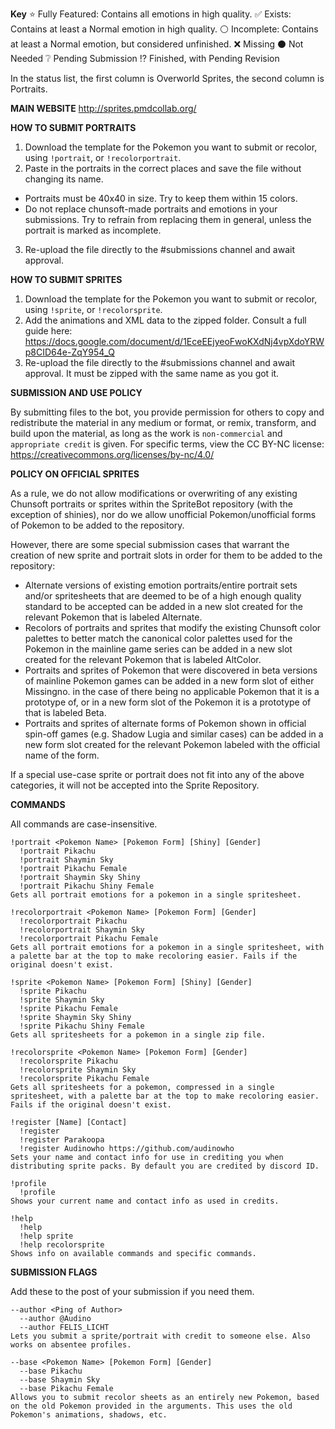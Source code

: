 **Key**
:star: Fully Featured: Contains all emotions in high quality.
:white_check_mark: Exists: Contains at least a Normal emotion in high quality.
:white_circle: Incomplete: Contains at least a Normal emotion, but considered unfinished.
:x: Missing
:black_circle: Not Needed
:grey_question: Pending Submission
:interrobang: Finished, with Pending Revision

In the status list, the first column is Overworld Sprites, the second column is Portraits.


**MAIN WEBSITE**
http://sprites.pmdcollab.org/



**HOW TO SUBMIT PORTRAITS**
1. Download the template for the Pokemon you want to submit or recolor, using `!portrait`, or `!recolorportrait`.
2. Paste in the portraits in the correct places and save the file without changing its name.
  - Portraits must be 40x40 in size. Try to keep them within 15 colors.
  - Do not replace chunsoft-made portraits and emotions in your submissions.  Try to refrain from replacing them in general, unless the portrait is marked as incomplete.
3. Re-upload the file directly to the #submissions channel and await approval.

**HOW TO SUBMIT SPRITES**
1. Download the template for the Pokemon you want to submit or recolor, using `!sprite`, or `!recolorsprite`.
2. Add the animations and XML data to the zipped folder.  Consult a full guide here: https://docs.google.com/document/d/1EceEEjyeoFwoKXdNj4vpXdoYRWp8CID64e-ZqY954_Q
3. Re-upload the file directly to the #submissions channel and await approval.  It must be zipped with the same name as you got it.

**SUBMISSION AND USE POLICY**

By submitting files to the bot, you provide permission for others to copy and redistribute the material in any medium or format, or remix, transform, and build upon the material, as long as the work is `non-commercial` and `appropriate credit` is given. For specific terms, view the CC BY-NC license: https://creativecommons.org/licenses/by-nc/4.0/


**POLICY ON OFFICIAL SPRITES**

As a rule, we do not allow modifications or overwriting of any existing Chunsoft portraits or sprites within the SpriteBot repository (with the exception of shinies), nor do we allow unofficial Pokemon/unofficial forms of Pokemon to be added to the repository.

However, there are some special submission cases that warrant the creation of new sprite and portrait slots in order for them to be added to the repository:
- Alternate versions of existing emotion portraits/entire portrait sets and/or spritesheets that are deemed to be of a high enough quality standard to be accepted can be added in a new slot created for the relevant Pokemon that is labeled Alternate.
- Recolors of portraits and sprites that modify the existing Chunsoft color palettes to better match the canonical color palettes used for the Pokemon in the mainline game series can be added in a new slot created for the relevant Pokemon that is labeled AltColor.
- Portraits and sprites of Pokemon that were discovered in beta versions of mainline Pokemon games can be added in a new form slot of either Missingno. in the case of there being no applicable Pokemon that it is a prototype of, or in a new form slot of the Pokemon it is a prototype of that is labeled Beta.
- Portraits and sprites of alternate forms of Pokemon shown in official spin-off games (e.g. Shadow Lugia and similar cases) can be added in a new form slot created for the relevant Pokemon labeled with the official name of the form.

If a special use-case sprite or portrait does not fit into any of the above categories, it will not be accepted into the Sprite Repository.


**COMMANDS**

All commands are case-insensitive.
```
!portrait <Pokemon Name> [Pokemon Form] [Shiny] [Gender]
  !portrait Pikachu
  !portrait Shaymin Sky
  !portrait Pikachu Female
  !portrait Shaymin Sky Shiny
  !portrait Pikachu Shiny Female
Gets all portrait emotions for a pokemon in a single spritesheet.

!recolorportrait <Pokemon Name> [Pokemon Form] [Gender]
  !recolorportrait Pikachu
  !recolorportrait Shaymin Sky
  !recolorportrait Pikachu Female
Gets all portrait emotions for a pokemon in a single spritesheet, with a palette bar at the top to make recoloring easier. Fails if the original doesn't exist.

!sprite <Pokemon Name> [Pokemon Form] [Shiny] [Gender]
  !sprite Pikachu
  !sprite Shaymin Sky
  !sprite Pikachu Female
  !sprite Shaymin Sky Shiny
  !sprite Pikachu Shiny Female
Gets all spritesheets for a pokemon in a single zip file.

!recolorsprite <Pokemon Name> [Pokemon Form] [Gender]
  !recolorsprite Pikachu
  !recolorsprite Shaymin Sky
  !recolorsprite Pikachu Female
Gets all spritesheets for a pokemon, compressed in a single spritesheet, with a palette bar at the top to make recoloring easier. Fails if the original doesn't exist.
```


```
!register [Name] [Contact]
  !register
  !register Parakoopa
  !register Audinowho https://github.com/audinowho 
Sets your name and contact info for use in crediting you when distributing sprite packs. By default you are credited by discord ID.

!profile
  !profile
Shows your current name and contact info as used in credits.

!help
  !help
  !help sprite
  !help recolorsprite
Shows info on available commands and specific commands.
```


**SUBMISSION FLAGS**

Add these to the post of your submission if you need them.
```
--author <Ping of Author>
  --author @Audino
  --author FELIS_LICHT
Lets you submit a sprite/portrait with credit to someone else. Also works on absentee profiles.

--base <Pokemon Name> [Pokemon Form] [Gender]
  --base Pikachu
  --base Shaymin Sky
  --base Pikachu Female
Allows you to submit recolor sheets as an entirely new Pokemon, based on the old Pokemon provided in the arguments. This uses the old Pokemon's animations, shadows, etc.
```
